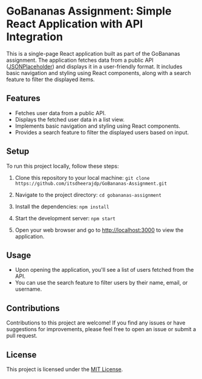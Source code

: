 # GoBananas Assignment: Simple React Application with API Integration

This is a single-page React application built as part of the GoBananas assignment. The application fetches data from a public API ([JSONPlaceholder](https://jsonplaceholder.typicode.com/users)) and displays it in a user-friendly format. It includes basic navigation and styling using React components, along with a search feature to filter the displayed items.

## Features

- Fetches user data from a public API.
- Displays the fetched user data in a list view.
- Implements basic navigation and styling using React components.
- Provides a search feature to filter the displayed users based on input.

## Setup

To run this project locally, follow these steps:

1. Clone this repository to your local machine:
```git clone https://github.com/itsdheerajdp/GoBananas-Assignment.git```

2. Navigate to the project directory:
```cd gobananas-assignment```


3. Install the dependencies:
```npm install```

4. Start the development server:
```npm start```

5. Open your web browser and go to [http://localhost:3000](http://localhost:3000) to view the application.



## Usage

- Upon opening the application, you'll see a list of users fetched from the API.
- You can use the search feature to filter users by their name, email, or username.

## Contributions

Contributions to this project are welcome! If you find any issues or have suggestions for improvements, please feel free to open an issue or submit a pull request.

## License

This project is licensed under the [MIT License](LICENSE).
